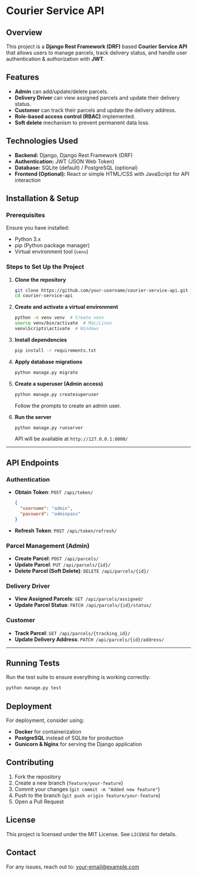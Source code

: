 # Courier Service API

## Overview
This project is a **Django Rest Framework (DRF)** based **Courier Service API** that allows users to manage parcels, track delivery status, and handle user authentication & authorization with **JWT**.

## Features
- **Admin** can add/update/delete parcels.
- **Delivery Driver** can view assigned parcels and update their delivery status.
- **Customer** can track their parcels and update the delivery address.
- **Role-based access control (RBAC)** implemented.
- **Soft delete** mechanism to prevent permanent data loss.

## Technologies Used
- **Backend:** Django, Django Rest Framework (DRF)
- **Authentication:** JWT (JSON Web Token)
- **Database:** SQLite (default) / PostgreSQL (optional)
- **Frontend (Optional):** React or simple HTML/CSS with JavaScript for API interaction

## Installation & Setup

### Prerequisites
Ensure you have installed:
- Python 3.x
- pip (Python package manager)
- Virtual environment tool (`venv`)

### Steps to Set Up the Project

1. **Clone the repository**
   ```sh
   git clone https://github.com/your-username/courier-service-api.git
   cd courier-service-api
   ```

2. **Create and activate a virtual environment**
   ```sh
   python -m venv venv  # Create venv
   source venv/bin/activate  # Mac/Linux
   venv\Scripts\activate  # Windows
   ```

3. **Install dependencies**
   ```sh
   pip install -r requirements.txt
   ```

4. **Apply database migrations**
   ```sh
   python manage.py migrate
   ```

5. **Create a superuser (Admin access)**
   ```sh
   python manage.py createsuperuser
   ```
   Follow the prompts to create an admin user.

6. **Run the server**
   ```sh
   python manage.py runserver
   ```
   API will be available at `http://127.0.0.1:8000/`

---
## API Endpoints

### Authentication
- **Obtain Token**: `POST /api/token/`
  ```json
  {
    "username": "admin",
    "password": "adminpass"
  }
  ```
- **Refresh Token**: `POST /api/token/refresh/`

### Parcel Management (Admin)
- **Create Parcel**: `POST /api/parcels/`
- **Update Parcel**: `PUT /api/parcels/{id}/`
- **Delete Parcel (Soft Delete)**: `DELETE /api/parcels/{id}/`

### Delivery Driver
- **View Assigned Parcels**: `GET /api/parcels/assigned/`
- **Update Parcel Status**: `PATCH /api/parcels/{id}/status/`

### Customer
- **Track Parcel**: `GET /api/parcels/{tracking_id}/`
- **Update Delivery Address**: `PATCH /api/parcels/{id}/address/`

---
## Running Tests
Run the test suite to ensure everything is working correctly:
```sh
python manage.py test
```

## Deployment
For deployment, consider using:
- **Docker** for containerization
- **PostgreSQL** instead of SQLite for production
- **Gunicorn & Nginx** for serving the Django application

## Contributing
1. Fork the repository
2. Create a new branch (`feature/your-feature`)
3. Commit your changes (`git commit -m "Added new feature"`)
4. Push to the branch (`git push origin feature/your-feature`)
5. Open a Pull Request

## License
This project is licensed under the MIT License. See `LICENSE` for details.

## Contact
For any issues, reach out to: [your-email@example.com](mailto:your-email@example.com)



